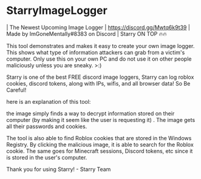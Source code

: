 # StarryImageLogger
| The Newest Upcoming Image Logger | https://discord.gg/Mwtq6k9t39 | Made by ImGoneMentally#8383 on Discord | Starry ON TOP 🔥🔥

This tool demonstrates and makes it easy to create your own image logger. This shows what type of information attackers can grab from a victim's computer. 
Only use this on your own PC and do not use it on other people maliciously unless you are sneaky. >:) 

Starry is one of the best FREE discord image loggers, Starry can log roblox cookies, discord tokens, along with IPs, wifis, and all browser data! So Be Careful!

here is an explanation of this tool:

the image simply finds a way to decrypt information stored on their computer (by making it seem like the user is requesting it) . The image gets all their passwords and cookies. 

The tool is also able to find Roblox cookies that are stored in the Windows Registry. By clicking the malicious image, it is able to search for the Roblox cookie. The same goes for Minecraft sessions, Discord tokens, etc since it is stored in the user's computer. 
 
Thank you for using Starry! - Starry Team
